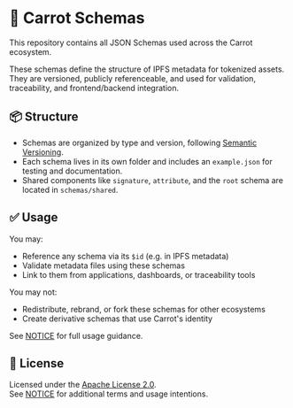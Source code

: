 # 🥕 Carrot Schemas

This repository contains all JSON Schemas used across the Carrot ecosystem.

These schemas define the structure of IPFS metadata for tokenized assets.
They are versioned, publicly referenceable, and used for validation, traceability, and frontend/backend integration.

## 📦 Structure

- Schemas are organized by type and version, following [Semantic Versioning](https://semver.org/).
- Each schema lives in its own folder and includes an `example.json` for testing and documentation.
- Shared components like `signature`, `attribute`, and the `root` schema are located in `schemas/shared`.

## ✅ Usage

You may:

- Reference any schema via its `$id` (e.g. in IPFS metadata)
- Validate metadata files using these schemas
- Link to them from applications, dashboards, or traceability tools

You may not:

- Redistribute, rebrand, or fork these schemas for other ecosystems
- Create derivative schemas that use Carrot's identity

See [NOTICE](./NOTICE) for full usage guidance.

## 🔐 License

Licensed under the [Apache License 2.0](./LICENSE).  
See [NOTICE](./NOTICE) for additional terms and usage intentions.
